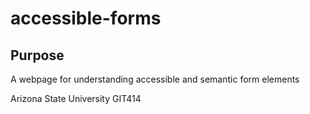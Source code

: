 # accessible-forms
## Purpose
A webpage for understanding accessible and semantic form elements

Arizona State University GIT414
